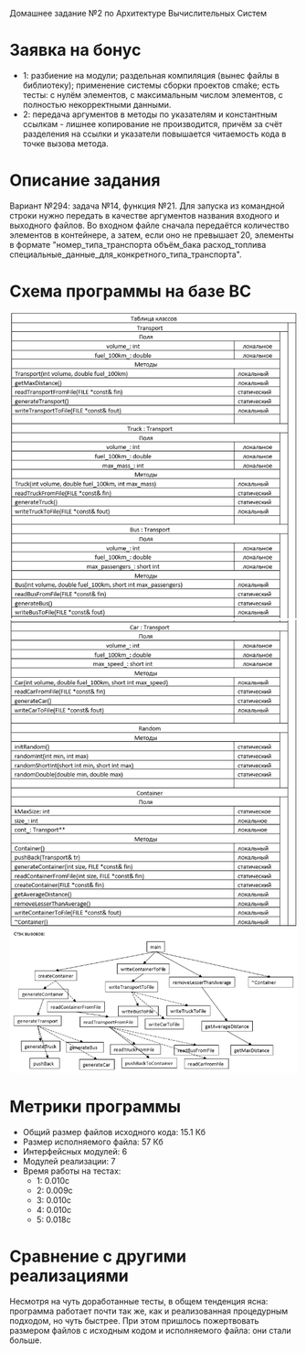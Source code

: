 Домашнее задание №2 по Архитектуре Вычислительных Систем

# Заявка на бонус
- 1: разбиение на модули; раздельная компиляция (вынес файлы в библиотеку); применение системы сборки проектов cmake; есть тесты: с нулём элементов, с максимальным числом элементов, с полностью некорректными данными.
- 2: передача аргументов в методы по указателям и константным ссылкам - лишнее копирование не производится, причём за счёт разделения на ссылки и указатели повышается читаемость кода в точке вызова метода.

# Описание задания
Вариант №294: задача №14, функция №21. Для запуска из командной строки нужно передать в качестве аргументов названия входного и выходного файлов. Во входном файле сначала передаётся количество элементов в контейнере, а затем, если оно не превышает 20, элементы в формате "номер_типа_транспорта объём_бака расход_топлива специальные_данные_для_конкретного_типа_транспорта".

# Схема программы на базе ВС
![](./img/Class_Table_1.png)
![](./img/Class_Table_2.png)
![](./img/Call_Stack.png)

# Метрики программы
- Общий размер файлов исходного кода: 15.1 Кб
- Размер исполняемого файла: 57 Кб
- Интерфейсных модулей: 6
- Модулей реализации: 7
- Время работы на тестах:
  - 1: 0.010с
  - 2: 0.009с
  - 3: 0.010с
  - 4: 0.010с
  - 5: 0.018с

# Сравнение с другими реализациями
Несмотря на чуть доработанные тесты, в общем тенденция ясна: программа работает почти так же, как и реализованная процедурным подходом, но чуть быстрее. При этом пришлось пожертвовать размером файлов с исходным кодом и исполняемого файла: они стали больше.
